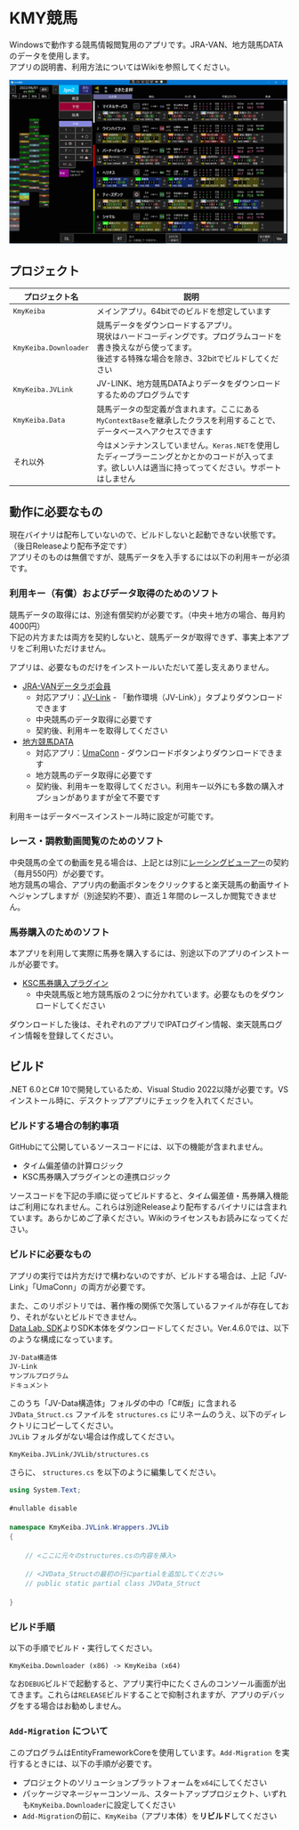 # KMY競馬

Windowsで動作する競馬情報閲覧用のアプリです。JRA-VAN、地方競馬DATAのデータを使用します。  
アプリの説明書、利用方法についてはWikiを参照してください。

<img src="https://github.com/kmycode/kmy-keiba/blob/develop/Assets/main.png" width="500"/>

## プロジェクト

| プロジェクト名 | 説明 |
| --- | --- |
| `KmyKeiba` | メインアプリ。64bitでのビルドを想定しています |
| `KmyKeiba.Downloader` | 競馬データをダウンロードするアプリ。<br>現状はハードコーディングです。プログラムコードを書き換えながら使ってます。<br>後述する特殊な場合を除き、32bitでビルドしてください |
| `KmyKeiba.JVLink` | JV-LINK、地方競馬DATAよりデータをダウンロードするためのプログラムです |
| `KmyKeiba.Data` | 競馬データの型定義が含まれます。ここにある`MyContextBase`を継承したクラスを利用することで、データベースへアクセスできます |
| それ以外 | 今はメンテナンスしていません。`Keras.NET`を使用したディープラーニングとかとかのコードが入ってます。欲しい人は適当に持ってってください。サポートはしません |

## 動作に必要なもの

現在バイナリは配布していないので、ビルドしないと起動できない状態です。（後日Releaseより配布予定です）  
アプリそのものは無償ですが、競馬データを入手するには以下の利用キーが必須です。

### 利用キー（有償）およびデータ取得のためのソフト

競馬データの取得には、別途有償契約が必要です。（中央＋地方の場合、毎月約4000円）  
下記の片方または両方を契約しないと、競馬データが取得できず、事実上本アプリをご利用いただけません。

アプリは、必要なものだけをインストールいただいて差し支えありません。

* [JRA-VANデータラボ会員](https://jra-van.jp/dlb/)
  * 対応アプリ：[JV-Link](https://jra-van.jp/dlb/) - 「動作環境（JV-Link）」タブよりダウンロードできます
  * 中央競馬のデータ取得に必要です
  * 契約後、利用キーを取得してください
* [地方競馬DATA](https://saikyo.k-ba.com/members/chihou/)
  * 対応アプリ：[UmaConn](https://saikyo.k-ba.com/members/chihou/) - ダウンロードボタンよりダウンロードできます
  * 地方競馬のデータ取得に必要です
  * 契約後、利用キーを取得してください。利用キー以外にも多数の購入オプションがありますが全て不要です

利用キーはデータベースインストール時に設定が可能です。

### レース・調教動画閲覧のためのソフト

中央競馬の全ての動画を見る場合は、上記とは別に[レーシングビューアー](https://prc.jp/jraracingviewer/index.html)の契約（毎月550円）が必要です。  
地方競馬の場合、アプリ内の動画ボタンをクリックすると楽天競馬の動画サイトへジャンプしますが（別途契約不要）、直近１年間のレースしか閲覧できません。

### 馬券購入のためのソフト

本アプリを利用して実際に馬券を購入するには、別途以下のアプリのインストールが必要です。

* [KSC馬券購入プラグイン](http://keibasoft.com/jv/KSCTohyo.html)
  * 中央競馬版と地方競馬版の２つに分かれています。必要なものをダウンロードしてください

ダウンロードした後は、それぞれのアプリでIPATログイン情報、楽天競馬ログイン情報を登録してください。

## ビルド

.NET 6.0とC# 10で開発しているため、Visual Studio 2022以降が必要です。VSインストール時に、デスクトップアプリにチェックを入れてください。

### ビルドする場合の制約事項

GitHubにて公開しているソースコードには、以下の機能が含まれません。

- タイム偏差値の計算ロジック
- KSC馬券購入プラグインとの連携ロジック

ソースコードを下記の手順に従ってビルドすると、タイム偏差値・馬券購入機能はご利用になれません。これらは別途Releaseより配布するバイナリには含まれています。あらかじめご了承ください。Wikiのライセンスもお読みになってください。

### ビルドに必要なもの

アプリの実行では片方だけで構わないのですが、ビルドする場合は、上記「JV-Link」「UmaConn」の両方が必要です。

また、このリポジトリでは、著作権の関係で欠落しているファイルが存在しており、それがないとビルドできません。  
[Data Lab. SDK](https://jra-van.jp/dlb/sdv/sdk.html)よりSDK本体をダウンロードしてください。Ver.4.6.0では、以下のような構成になっています。

```
JV-Data構造体
JV-Link
サンプルプログラム
ドキュメント
```

このうち「JV-Data構造体」フォルダの中の「C#版」に含まれる `JVData_Struct.cs` ファイルを `structures.cs` にリネームのうえ、以下のディレクトリにコピーしてください。  
`JVLib` フォルダがない場合は作成してください。

```
KmyKeiba.JVLink/JVLib/structures.cs
```

さらに、 `structures.cs` を以下のように編集してください。

```c#
using System.Text;

#nullable disable

namespace KmyKeiba.JVLink.Wrappers.JVLib
{

    // <ここに元々のstructures.csの内容を挿入>

    // <JVData_Structの最初の行にpartialを追加してください>
    // public static partial class JVData_Struct

}
```

### ビルド手順

以下の手順でビルド・実行してください。

```
KmyKeiba.Downloader (x86) -> KmyKeiba (x64)
```

なお`DEBUG`ビルドで起動すると、アプリ実行中にたくさんのコンソール画面が出てきます。これらは`RELEASE`ビルドすることで抑制されますが、アプリのデバッグをする場合はお勧めしません。

### `Add-Migration` について

このプログラムはEntityFrameworkCoreを使用しています。`Add-Migration` を実行するときには、以下の手順が必要です。

- プロジェクトのソリューションプラットフォームを`x64`にしてください
- パッケージマネージャーコンソール、スタートアッププロジェクト、いずれも`KmyKeiba.Downloader`に設定してください
- `Add-Migration`の前に、`KmyKeiba`（アプリ本体）を**リビルド**してください
